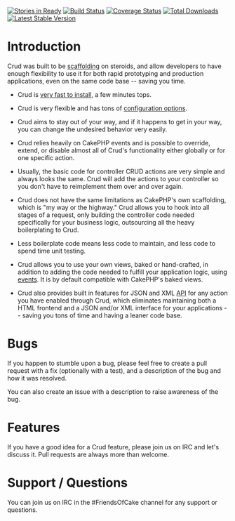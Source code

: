 [![Stories in Ready](https://badge.waffle.io/friendsofcake/crud.png?label=ready)](https://waffle.io/friendsofcake/crud)
[![Build Status](https://travis-ci.org/FriendsOfCake/crud.png?branch=master)](https://travis-ci.org/FriendsOfCake/crud)
[![Coverage Status](https://coveralls.io/repos/FriendsOfCake/crud/badge.png?branch=master)](https://coveralls.io/r/FriendsOfCake/crud?branch=master)
[![Total Downloads](https://poser.pugx.org/FriendsOfCake/crud/d/total.png)](https://packagist.org/packages/FriendsOfCake/crud)
[![Latest Stable Version](https://poser.pugx.org/FriendsOfCake/crud/v/stable.png)](https://packagist.org/packages/FriendsOfCake/crud)

# Introduction

Crud was built to be [scaffolding](http://book.cakephp.org/2.0/en/controllers/scaffolding.html) on
steroids, and allow developers to have enough flexibility to use it for both rapid prototyping and
production applications, even on the same code base -- saving you time.

* Crud is [very fast to install](http://friendsofcake.com/crud/docs/installation.html), a few minutes tops.

* Crud is very flexible and has tons of [configuration options](http://friendsofcake.com/crud/docs/configuration.html).

* Crud aims to stay out of your way, and if it happens to get in your way, you can change the undesired
behavior very easily.

* Crud relies heavily on CakePHP events and is possible to override, extend, or disable almost all
of Crud's functionality either globally or for one specific action.

* Usually, the basic code for controller CRUD actions are very simple and always looks the same. Crud
will add the actions to your controller so you don't have to reimplement them over and over again.

* Crud does not have the same limitations as CakePHP's own scaffolding, which is "my way or the
highway." Crud allows you to hook into all stages of a request, only building the controller code
needed specifically for your business logic, outsourcing all the heavy boilerplating to Crud.

* Less boilerplate code means less code to maintain, and less code to spend time unit testing.

* Crud allows you to use your own views, baked or hand-crafted, in addition to adding the
code needed to fulfill your application logic, using [events](http://friendsofcake.com/crud/docs/events.html). It is
by default compatible with CakePHP's baked views.

* Crud also provides built in features for JSON and XML [API](http://friendsofcake.com/crud/docs/listeners/api.html)
for any action you have enabled through Crud, which eliminates maintaining both a
HTML frontend and a JSON and/or XML interface for your applications -- saving you tons of time and
having a leaner code base.

# Bugs

If you happen to stumble upon a bug, please feel free to create a pull request with a fix
(optionally with a test), and a description of the bug and how it was resolved.

You can also create an issue with a description to raise awareness of the bug.

# Features

If you have a good idea for a Crud feature, please join us on IRC and let's discuss it. Pull
requests are always more than welcome.

# Support / Questions

You can join us on IRC in the #FriendsOfCake channel for any support or questions.
